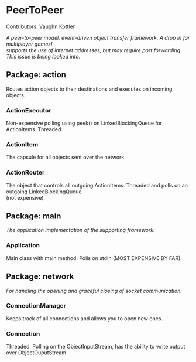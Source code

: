 # PeerToPeer

Contributors: Vaughn Kottler

*A peer-to-peer model, event-driven object transfer framework. A drop in for multiplayer games!*   
*supports the use of internet addresses, but may require port forwarding. This issue is being looked into.*

## Package: action

Routes action objects to their destinations and executes on incoming objects.

### ActionExecutor

Non-expensive polling using peek() on LinkedBlockingQueue for ActionItems. Threaded. 

### ActionItem

The capsule for all objects sent over the network.

### ActionRouter

The object that controls all outgoing ActionItems. Threaded and polls on an outgoing LinkedBlockingQueue   
(not expensive).

## Package: main

*The application implementation of the supporting framework.*

### Application

Main class with main method. Polls on stdIn (MOST EXPENSIVE BY FAR).

## Package: network

*For handling the opening and graceful closing of socket communication.*

### ConnectionManager

Keeps track of all connections and allows you to open new ones.

### Connection

Threaded. Polling on the ObjectInputStream, has the ability to write output over ObjectOuputStream.

